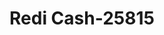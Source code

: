 ---
f_zip-code: 4005
f_state-code: ME
title: Redi Cash-25815
f_phone: 207-571-8055
f_city-only: Main Street Biddefor
f_address: 316 Main Street Biddefor
f_location-unique-id: '25815'
slug: redi-cash-25815
updated-on: '2024-05-30T13:46:58.046Z'
created-on: '2024-05-30T13:36:59.803Z'
published-on: '2024-05-30T13:54:32.469Z'
f_city-state: cms/city/main-street-biddefor-me.md
f_company: cms/company/redi-cash.md
f_state: cms/state/maine.md
layout: '[payday-loan].html'
tags: payday-loan
---